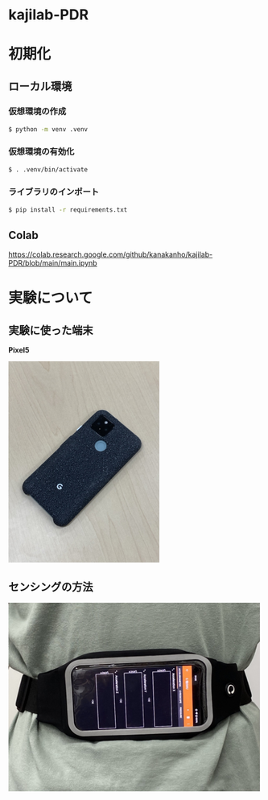 # kajilab-PDR

# 初期化

## ローカル環境

### 仮想環境の作成

```zsh
$ python -m venv .venv
```

### 仮想環境の有効化

```zsh
$ . .venv/bin/activate
```

### ライブラリのインポート

```zsh
$ pip install -r requirements.txt
```

## Colab

https://colab.research.google.com/github/kanakanho/kajilab-PDR/blob/main/main.ipynb

# 実験について

## 実験に使った端末

**Pixel5**

<img width=300px src="img/センシングに使った端末.jpeg" />

## センシングの方法

<img width=500px src="img/センシングの方法.jpeg" />
